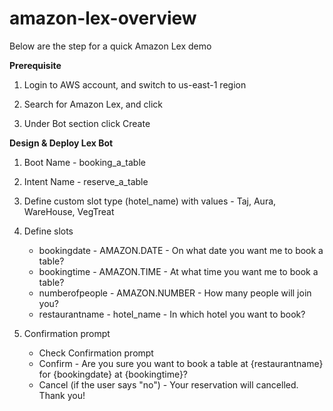 # amazon-lex-overview

Below are the step for a quick Amazon Lex demo

**Prerequisite**
  
  1. Login to AWS account, and switch to us-east-1 region

  2. Search for Amazon Lex, and click 

  3. Under Bot section click Create

**Design & Deploy Lex Bot**
1. Boot Name - booking_a_table

2. Intent Name - reserve_a_table

3. Define custom slot type (hotel_name) with values - Taj, Aura, WareHouse, VegTreat

4. Define slots
    - bookingdate - AMAZON.DATE - On what date you want me to book a table?
    - bookingtime - AMAZON.TIME - At what time you want me to book a table?
    - numberofpeople - AMAZON.NUMBER - How many people will join you?
    - restaurantname - hotel_name - In which hotel you want to book?

5. Confirmation prompt 
    - Check Confirmation prompt 
    - Confirm - Are you sure you want to book a table at {restaurantname} for {bookingdate} at {bookingtime}?
    - Cancel (if the user says "no") - Your reservation will cancelled. Thank you!
